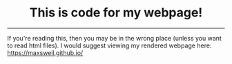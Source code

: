 
# <center> This is code for my webpage! </center>
___

If you're reading this, then you may be in the wrong place (unless you want to read html files).
I would suggest viewing my rendered webpage here:  <https://maxsweil.github.io/>
